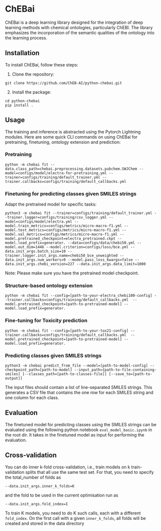 # ChEBai

ChEBai is a deep learning library designed for the integration of deep learning methods with chemical ontologies, particularly ChEBI. The library emphasizes the incorporation of the semantic qualities of the ontology into the learning process.

## Installation

To install ChEBai, follow these steps:

1. Clone the repository:
```
git clone https://github.com/ChEB-AI/python-chebai.git
```

2. Install the package:

```
cd python-chebai
pip install .
```

## Usage

The training and inference is abstracted using the Pytorch Lightning modules. Here are some quick CLI commands on using ChEBai for pretraining, finetuning, ontology extension and prediction:

### Pretraining
```
python -m chebai fit --data.class_path=chebai.preprocessing.datasets.pubchem.SWJChem --model=configs/model/electra-for-pretraining.yml --trainer=configs/training/default_trainer.yml --trainer.callbacks=configs/training/default_callbacks.yml
```

### Finetuning for predicting classes given SMILES strings

Adapt the pretrained model for specific tasks:

```
python3 -m chebai fit --trainer=configs/training/default_trainer.yml --trainer.logger=configs/training/csv_logger.yml --model=configs/model/electra.yml --model.train_metrics=configs/metrics/micro-macro-f1.yml --model.test_metrics=configs/metrics/micro-macro-f1.yml --model.val_metrics=configs/metrics/micro-macro-f1.yml --model.pretrained_checkpoint=electra_pretrained.ckpt --model.load_prefix=generator. --data=configs/data/chebi50.yml --model.out_dim=1446 --model.criterion=configs/loss/bce.yml --data.init_args.batch_size=10 --trainer.logger.init_args.name=chebi50_bce_unweighted --data.init_args.num_workers=9 --model.pass_loss_kwargs=false --data.init_args.chebi_version=227 --data.init_args.data_limit=1000
```
Note: Please make sure you have the pretrained model checkpoint.

### Structure-based ontology extension
```
python -m chebai fit --config=[path-to-your-electra_chebi100-config] --trainer.callbacks=configs/training/default_callbacks.yml  --model.pretrained_checkpoint=[path-to-pretrained-model] --model.load_prefix=generator.
```

### Fine-tuning for Toxicity prediction
```
python -m chebai fit --config=[path-to-your-tox21-config] --trainer.callbacks=configs/training/default_callbacks.yml  --model.pretrained_checkpoint=[path-to-pretrained-model] --model.load_prefix=generator.
```

### Predicting classes given SMILES strings
```
python3 -m chebai predict_from_file --model=[path-to-model-config] --checkpoint_path=[path-to-model] --input_path={path-to-file-containing-smiles] [--classes_path=[path-to-classes-file]] [--save_to=[path-to-output]]
```
The input files should contain a list of line-separated SMILES strings. This generates a CSV file  that contains the
one row for each SMILES string and one column for each class.

## Evaluation

The finetuned model for predicting classes using the SMILES strings can be evaluated using the following python notebook `eval_model_basic.ipynb` in the root dir. It takes in the finetuned model as input for performing the evaluation.

## Cross-validation
You can do inner k-fold cross-validation, i.e., train models on k train-validation splits that all use the same test 
set. For that, you need to specify the total_number of folds as
```
--data.init_args.inner_k_folds=K
```
and the fold to be used in the current optimisation run as
``` 
--data.init_args.fold_index=I
```
To train K models, you need to do K such calls, each with a different `fold_index`. On the first call with a given 
`inner_k_folds`, all folds will be created and stored in the data directory